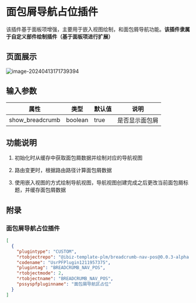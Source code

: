 # 面包屑导航占位插件

该插件基于面板项增强，主要用于嵌入视图绘制，和面包屑导航功能。**该插件隶属于自定义部件绘制插件（基于面板项进行扩展）**

## 页面展示

![image-20240413171739394](./public/assets/images/scene.png)


## 输入参数

| 属性      | 类型         | 默认值 | 说明                                                  |
| --------- | ----------- | ------ | ----------------------------------------------------- |
| show_breadcrumb     | boolean      | true     | 是否显示面包屑 |


## 功能说明

1. 初始化时从缓存中获取面包屑数据并绘制对应的导航视图

2. 路由变更时，根据路由路径计算面包屑数据

3. 使用嵌入视图的方式绘制导航视图，导航视图创建完成之后更改当前面包屑标题，并缓存面包屑数据

## 附录

### 面包屑导航占位插件

```json
[
  {
    "plugintype": "CUSTOM",
    "rtobjectrepo": "@ibiz-template-plm/breadcrumb-nav-pos@0.0.3-alpha.164",
    "codename": "UsrPFPlugin1211957375",
    "plugintag": "BREADCRUMB_NAV_POS",
    "rtobjectmode": 2,
    "rtobjectname": "BREADCRUMB_NAV_POS",
    "pssyspfpluginname": "面包屑导航区占位"
  }
]
```